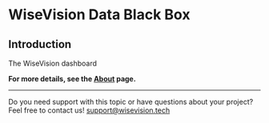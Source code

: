 
# WiseVision Data Black Box

## Introduction

The WiseVision dashboard

**For more details, see the [About](2.About/1.wisevision_dashboard.md) page.**

---

Do you need support with this topic or have questions about your project? Feel free to contact us! [support@wisevision.tech](mailto:support@wisevision.tech)
